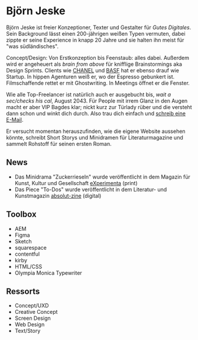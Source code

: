 # Björn Jeske

Björn Jeske ist freier Konzeptioner, Texter und Gestalter für *Gutes Digitales*. Sein Background lässt einen 200-jährigen weißen Typen vermuten, dabei zippte er seine Experience in knapp 20 Jahre und sie halten ihn meist für "was südländisches". 

Concept/Design: Von Erstkonzeption bis Feenstaub: alles dabei. Außerdem wird er angeheuert als *brain from above* für knifflige Brainstormings aka Design Sprints. Clients wie <a href="https://chanel.com">CHANEL</a> und <a href="https://basf.com">BASF</a> hat er ebenso drauf wie Startup. In hippen Agenturen weiß er, wo der Espresso gebunkert ist. Filmschaffende rettet er mit Ghostwriting. In Meetings öffnet er die Fenster.

Wie alle Top-Freelancer ist natürlich auch er ausgebucht bis, *wait a sec/checks his cal*, August 2043. Für People mit irrem Glanz in den Augen macht er aber VIP Bagdes klar; nickt kurz zur Türlady rüber und die versteht dann schon und winkt dich durch. Also trau dich einfach und <a href="mailto:bjjeske@gmail.com">schreib eine E-Mail</a>.

Er versucht momentan herauszufinden, wie die eigene Website aussehen könnte, schreibt Short Storys und Minidramen für Literaturmagazine und sammelt Rohstoff für seinen ersten Roman.

## News

* Das Minidrama "Zuckerrieseln" wurde veröffentlicht in dem Magazin für Kunst, Kultur und Gesellschaft [eXperimenta](https://experimenta.de/) (print)
* Das Piece "To-Dos" wurde veröffentlicht in dem Literatur- und Kunstmagazin [absolut-zine](https://www.absolut-zine.com/) (digital)

## Toolbox

* AEM
* Figma
* Sketch
* squarespace
* contentful
* kirby
* HTML/CSS 
* Olympia Monica Typewriter

## Ressorts

* Concept/UXD
* Creative Concept
* Screen Design 
* Web Design
* Text/Story
